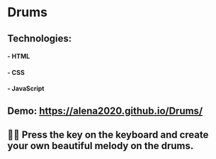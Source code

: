 # Drums  

## Technologies:
#### - HTML
#### - CSS 
#### - JavaScript

## Demo: https://alena2020.github.io/Drums/
## 🥁🎼 Press the key on the keyboard and create your own beautiful melody on the drums.
